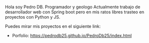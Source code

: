 Hola soy Pedro DB. 
Programador y geologo
Actualmente trabajo de desarrollador web con Spring boot pero en mis ratos libres trasteo en proyectos con Python y JS.

Puedes mirar mis proyectos en el siguiente link:
  - Porfolio: https://pedrodb25.github.io/PedroDb25/index.html
